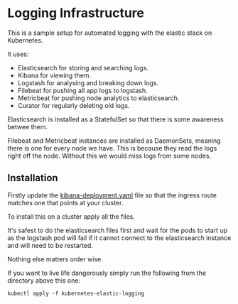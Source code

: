 # Logging Infrastructure

This is a sample setup for automated logging with the elastic stack on Kubernetes.

It uses:

* Elasticsearch for storing and searching logs.
* Kibana for viewing them.
* Logstash for analysing and breaking down logs.
* Filebeat for pushing all app logs to logstash.
* Metricbeat for pushing node analytics to elasticsearch.
* Curator for regularly deleting old logs.

Elasticsearch is installed as a StatefulSet so that there is some
awareness betwee them.

Filebeat and Metricbeat instances are installed as DaemonSets, 
meaning there is one for every node we have. This is because they
read the logs right off the node. Without this we would miss logs 
from some nodes.

## Installation

Firstly update the [kibana-deployment.yaml]() file so that the ingress
route matches one that points at your cluster.

To install this on a cluster apply all the files.

It's safest to do the elasticsearch files first and wait for the 
pods to start up as the logstash pod will fail if it cannot connect 
to the elasticsearch instance and will need to be restarted.

Nothing else matters order wise.

If you want to live life dangerously simply run the following from 
the directory above this one:

    kubectl apply -f kubernetes-elastic-logging

